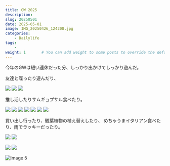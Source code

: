 ```yaml
---
title: GW 2025
description: 
slug: 20250501
date: 2025-05-01
image: IMG_20250426_124208.jpg
categories:
    - Dailylife
tags:
    - 
weight: 1       # You can add weight to some posts to override the default sorting (date descending)
---
```


今年のGWは短い連休だった分、しっかり出かけてしっかり遊んだ。

友達と喋ったり遊んだり、
<!-- gallery start -->
![](IMG_20250429_213841.jpg)
![](IMG_20250426_135912.jpg)
![](IMG_20250429_123652.jpg)

推し活したりサムギョプサル食べたり。

![](IMG_20250504_123838.jpg)
![](IMG_20250504_141654.jpg)
![](IMG_20250504_141907.jpg)
![](IMG_20250504_142408.jpg)
![](IMG_20250504_142428.jpg)
![](IMG_20250504_142433.jpg)
![](IMG_20250504_161830.jpg)
<!-- gallery end -->

買い出し行ったり、観葉植物の植え替えしたり、
めちゃうまイタリアン食べたり、雨でラッキーだったり。
<!-- gallery start -->
![](IMG_20250506_113722.jpg)
![](IMG_20250506_114011.jpg)

![](IMG_20250506_122246.jpg)
![](IMG_20250506_123827.jpg)
<!-- gallery end -->


![Image 5](IMG_20250426_124208.jpg)
